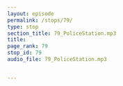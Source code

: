 ```yaml
---
layout: episode
permalink: /stops/79/
type: stop
section_title: 79_PoliceStation.mp3
title: 
page_rank: 79
stop_id: 79
audio_file: 79_PoliceStation.mp3


---
```

